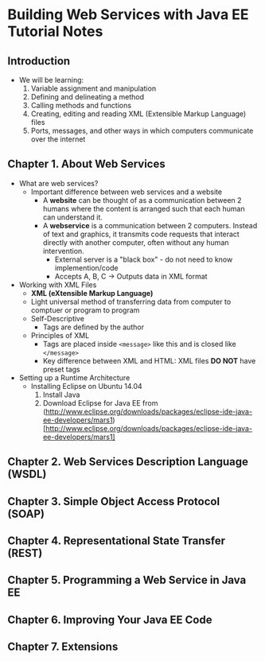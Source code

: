 # Building Web Services with Java EE Tutorial Notes

## Introduction
* We will be learning:
    1. Variable assignment and manipulation
    2. Defining and delineating a method
    3. Calling methods and functions
    4. Creating, editing and reading XML (Extensible Markup Language) files
    5. Ports, messages, and other ways in which computers communicate over the internet

## Chapter 1. About Web Services
* What are web services?
    * Important difference between web services and a website
        * A **website** can be thought of as a communication between 2 humans where the content is arranged such that each human can understand it.
        * A **webservice** is a communication between 2 computers. Instead of text and graphics, it transmits code requests that interact directly with another computer, often without any human intervention.
            * External server is a "black box" - do not need to know implemention/code
            * Accepts A, B, C -> Outputs data in XML format
* Working with XML Files
    * **XML (eXtensible Markup Language)**
    * Light universal method of transferring data from computer to comptuer or program to program
    * Self-Descriptive
        * Tags are defined by the author
    * Principles of XML
        * Tags are placed inside `<message>` like this and is closed like `</message>`
        * Key difference between XML and HTML: XML files **DO NOT** have preset tags
* Setting up a Runtime Architecture
    * Installing Eclipse on Ubuntu 14.04
        1. Install Java
        2. Download Eclipse for Java EE from (http://www.eclipse.org/downloads/packages/eclipse-ide-java-ee-developers/mars1)[http://www.eclipse.org/downloads/packages/eclipse-ide-java-ee-developers/mars1] 

## Chapter 2. Web Services Description Language (WSDL)

## Chapter 3. Simple Object Access Protocol (SOAP)

## Chapter 4. Representational State Transfer (REST)

## Chapter 5. Programming a Web Service in Java EE

## Chapter 6. Improving Your Java EE Code

## Chapter 7. Extensions
